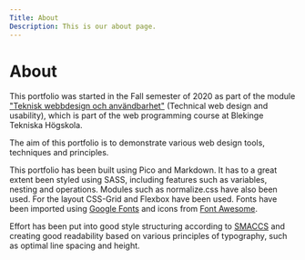 ```yaml
---
Title: About
Description: This is our about page.
---
```


About
==========================
This portfolio was started in the Fall semester of 2020 as part of the module ["Teknisk webbdesign och användbarhet"](https://dbwebb.se/kurser/design-v3)</a> (Technical web design and usability), which is part of the web programming course at Blekinge Tekniska Högskola.

The aim of this portfolio is to demonstrate various web design tools, techniques and principles.

This portfolio has been built using Pico and Markdown. It has to a great extent been styled using SASS, including features such as variables, nesting and operations. Modules such as normalize.css have also been used. For the layout CSS-Grid and Flexbox have been used. Fonts have been imported using [Google Fonts](https://fonts.google.com/) and icons from [Font Awesome](https://fontawesome.com/license).

Effort has been put into good style structuring according to [SMACCS](http://smacss.com/) and creating good readability based on various principles of typography, such as optimal line spacing and height.